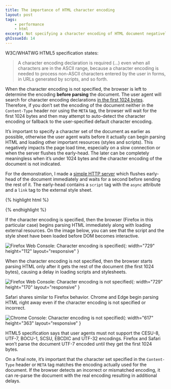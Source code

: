 ```yaml
---
title: The importance of HTML character encoding
layout: post
tags:
    - performance
    - html
excerpt: Not specifying a character encoding of HTML document negatively impacts page load time.
ghIssueId: 14
---
```


W3C/WHATWG HTML5 specification states:

> A character encoding declaration is required (…) even when all characters are in the ASCII range,
> because a character encoding is needed to process non-ASCII characters entered by the user in forms,
> in URLs generated by scripts, and so forth.

When the character encoding is not specified, the browser is left to determine the encoding __before parsing__
the document. The user agent will search for character encoding declarations
[in the first 1024 bytes](https://html.spec.whatwg.org/multipage/semantics.html#charset1024). Therefore,
if you don’t set the encoding of the document neither in the `Content-Type` header nor using the `META` tag,
the browser will wait for the first 1024 bytes and then may attempt to auto-detect the character encoding or
fallback to the user-specified default character encoding.

It’s important to specify a character set of the document as earlier as possible, otherwise the user agent
waits before it actually can begin parsing HTML and loading other important resources (styles and scripts).
This negatively impacts the page load time, especially on a slow connection or when the server flushes
the early-head. The later can be completely meaningless when it’s under 1024 bytes and the character encoding
of the document is not indicated.

For the demonstration, I made a [simple HTTP server](https://gist.github.com/eprev/322cd355319483aaaebbb2da35052281)
which flushes early-head of the document immediately and waits for a second before sending the rest of it.
The early-head contains a `script` tag with the `async` attribute and a `link` tag to the external style sheet.

{% highlight html %}
<script src="…" async onload="console.log({scripts: performance.now()})"></script>
<link href="…" rel="stylesheet" onload="console.log({styles: performance.now()})">
<script>document.addEventListener('DOMContentLoaded', () => console.log({DOMContentLoaded: performance.now()}))</script>
{% endhighlight %}

If the character encoding is specified, then the browser (Firefox in this particular case) begins parsing HTML
immediately along with loading external resources. On the image below, you can see that the script and
the style sheet have been loaded before DOM becomes interactive.

![Firefox Web Console: Character encoding is specified]({{site_url}}/images/posts/ff-charset-is-specified.png){: width="729" height="112" layout="responsive" }

When the character encoding is not specified, then the browser starts parsing HTML only after it gets
the rest of the document (the first 1024 bytes), causing a delay in loading scripts and stylesheets.

![Firefox Web Console: Character encoding is not specified]({{site_url}}/images/posts/ff-charset-is-not-specified.png){: width="729" height="170" layout="responsive" }

Safari shares similar to Firefox behavior. Chrome and Edge begin parsing HTML right away even if the character
encoding is not specified or incorrect.

![Chrome Console: Character encoding is not specified]({{site_url}}/images/posts/chrome-charset-is-not-specified.png){: width="617" height="363" layout="responsive" }

HTML5 specification says that user agents must not support the CESU-8, UTF-7, BOCU-1, SCSU, EBCDIC
and UTF-32 encodings. Firefox and Safari won’t parse the document UTF-7 encoded until they get
the first 1024 bytes.

On a final note, it’s important that the character set specified in the `Content-Type` header or `META` tag
matches the encoding actually used for the document. If the browser detects an incorrect or mismatched encoding,
it can re-parse the document with the real encoding resulting in additional delays.
